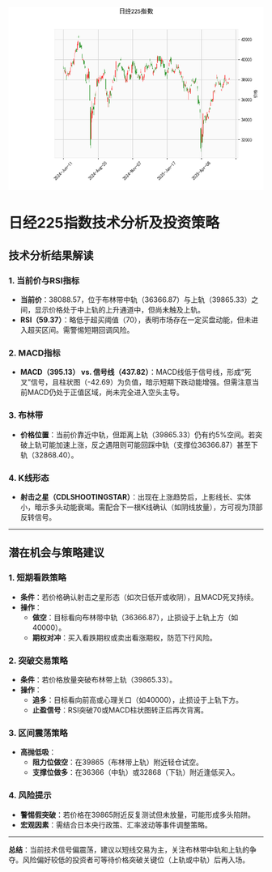 ![图](N225.png)



# 日经225指数技术分析及投资策略

## 技术分析结果解读

### 1. **当前价与RSI指标**
- **当前价**：38088.57，位于布林带中轨（36366.87）与上轨（39865.33）之间，显示价格处于中上轨的上升通道中，但尚未触及上轨。
- **RSI（59.37）**：略低于超买阈值（70），表明市场存在一定买盘动能，但未进入超买区间。需警惕短期回调风险。

### 2. **MACD指标**
- **MACD（395.13） vs. 信号线（437.82）**：MACD线低于信号线，形成“死叉”信号，且柱状图（-42.69）为负值，暗示短期下跌动能增强。但需注意当前MACD仍处于正值区域，尚未完全进入空头主导。

### 3. **布林带**
- **价格位置**：当前价靠近中轨，但距离上轨（39865.33）仍有约5%空间。若突破上轨可能加速上涨，反之遇阻则可能回踩中轨（支撑位36366.87）甚至下轨（32868.40）。

### 4. **K线形态**
- **射击之星（CDLSHOOTINGSTAR）**：出现在上涨趋势后，上影线长、实体小，暗示多头动能衰竭。需配合下一根K线确认（如阴线放量），方可视为顶部反转信号。

---

## 潜在机会与策略建议

### 1. **短期看跌策略**
- **条件**：若价格确认射击之星形态（如次日低开或收阴），且MACD死叉持续。
- **操作**：
  - **做空**：目标看向布林带中轨（36366.87），止损设于上轨上方（如40000）。
  - **期权对冲**：买入看跌期权或卖出看涨期权，防范下行风险。

### 2. **突破交易策略**
- **条件**：若价格放量突破布林带上轨（39865.33）。
- **操作**：
  - **追多**：目标看向前高或心理关口（如40000），止损设于上轨下方。
  - **止盈信号**：RSI突破70或MACD柱状图转正后再次背离。

### 3. **区间震荡策略**
- **高抛低吸**：
  - **阻力位做空**：在39865（布林带上轨）附近轻仓试空。
  - **支撑位做多**：在36366（中轨）或32868（下轨）附近逢低买入。

### 4. **风险提示**
- **警惕假突破**：若价格在39865附近反复测试但未放量，可能形成多头陷阱。
- **宏观因素**：需结合日本央行政策、汇率波动等事件调整策略。

---

**总结**：当前技术信号偏震荡，建议以短线交易为主，关注布林带中轨和上轨的争夺。风险偏好较低的投资者可等待价格突破关键位（上轨或中轨）后再入场。